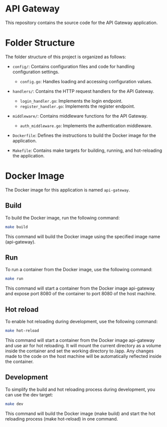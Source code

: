 # API Gateway

This repository contains the source code for the API Gateway application.

# Folder Structure

The folder structure of this project is organized as follows:

- `config/`: Contains configuration files and code for handling configuration settings.
    - `config.go`: Handles loading and accessing configuration values.

- `handlers/`: Contains the HTTP request handlers for the API Gateway.
    - `login_handler.go`: Implements the login endpoint.
    - `register_handler.go`: Implements the register endpoint.

- `middleware/`: Contains middleware functions for the API Gateway.
    - `auth_middleware.go`: Implements the authentication middleware.

- `Dockerfile`: Defines the instructions to build the Docker image for the application.
- `Makefile`: Contains make targets for building, running, and hot-reloading the application.


# Docker Image

The Docker image for this application is named `api-gateway`.

## Build

To build the Docker image, run the following command:

```bash
make build
```
This command will build the Docker image using the specified image name (api-gateway).

## Run 

To run a container from the Docker image, use the following command:

```bash
make run
```

This command will start a container from the Docker image api-gateway and expose port 8080 of the container to port 8080 of the host machine.

## Hot reload

To enable hot reloading during development, use the following command:

```bash
make hot-reload
```

This command will start a container from the Docker image api-gateway and use air for hot reloading. It will mount the current directory as a volume inside the container and set the working directory to /app. Any changes made to the code on the host machine will be automatically reflected inside the container.

## Development

To simplify the build and hot reloading process during development, you can use the dev target:

```bash
make dev
```

This command will build the Docker image (make build) and start the hot reloading process (make hot-reload) in one command.

